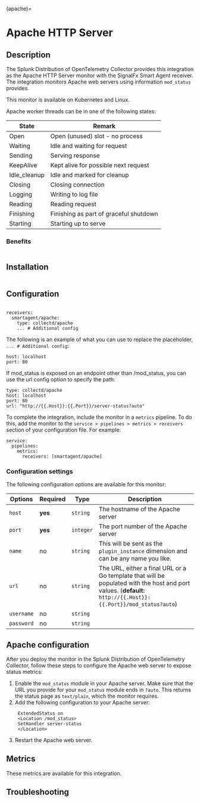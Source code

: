 (apache)=

# Apache HTTP Server

<meta name="description" content="Use this Splunk Observability Cloud integration for the Apache HTTP server monitor. See benefits, install, configuration, and metrics">

## Description

The Splunk Distribution of OpenTelemetry Collector provides this integration as the Apache HTTP Server monitor with the SignalFx Smart Agent receiver. The integration monitors Apache web servers using information `mod_status` provides.

This monitor is available on Kubernetes and Linux.

Apache worker threads can be in one of the following states:

| State        | Remark                                  |
|--------------|-----------------------------------------|
| Open         | Open (unused) slot - no process         |
| Waiting      | Idle and waiting for request            |
| Sending      | Serving response                        |
| KeepAlive    | Kept alive for possible next request    |
| Idle_cleanup | Idle and marked for cleanup             |
| Closing      | Closing connection                      |
| Logging      | Writing to log file                     |
| Reading      | Reading request                         |
| Finishing    | Finishing as part of graceful shutdown  |
| Starting     | Starting up to serve                    |

### Benefits

```{include} /_includes/benefits.md
```

## Installation

```{include} /_includes/collector-installation.md
```

## Configuration


```{include} /_includes/configuration.md
```

```
receivers:
  smartagent/apache:
    type: collectd/apache
    ... # Additional config
```

The following is an example of what you can use to replace the placeholder, `... # Additional config`:

    host: localhost
    port: 80

If mod_status is exposed on an endpoint other than /mod_status, you can use the url config option to specify the path:

    type: collectd/apache
    host: localhost
    port: 80
    url: "http://{{.Host}}:{{.Port}}/server-status?auto"

To complete the integration, include the monitor in a `metrics` pipeline. To do this, add the monitor to the `service > pipelines > metrics > receivers` section of your configuration file. For example:

```
service:
  pipelines:
    metrics:
      receivers: [smartagent/apache]
```  

### Configuration settings

The following configuration options are available for this monitor:

| Options | Required | Type | Description |
| --- | --- | --- | --- |
| `host` | **yes** | `string` | The hostname of the Apache server |
| `port` | **yes** | `integer` | The port number of the Apache server |
| `name` | no | `string` | This will be sent as the `plugin_instance` dimension and can be any name you like. |
| `url` | no | `string` | The URL, either a final URL or a Go template that will be populated with the host and port values. (**default:** `http://{{.Host}}:{{.Port}}/mod_status?auto`) |
| `username` | no | `string` |  |
| `password` | no | `string` |  |

## Apache configuration

After you deploy the monitor in the Splunk Distribution of OpenTelemetry Collector, follow these steps to configure the Apache web server to expose status metrics:

1. Enable the `mod_status` module in your Apache server. Make sure that the URL you provide for your `mod_status` module ends in `?auto`. This returns the status page as `text/plain`, which the monitor requires.
2. Add the following configuration to your Apache server:
   ```
    ExtendedStatus on
    <Location /mod_status>
    SetHandler server-status
    </Location>
    ```
3. Restart the Apache web server.

## Metrics

These metrics are available for this integration.

<div class="metrics-yaml" url="https://raw.githubusercontent.com/signalfx/signalfx-agent/main/pkg/monitors/collectd/apache/metadata.yaml"></div>  

## Troubleshooting
```{include} /_includes/troubleshooting.md
```
  